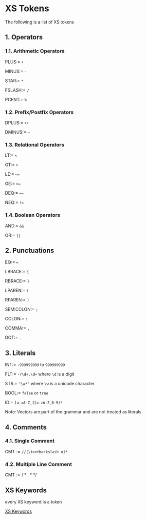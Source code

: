 # XS Tokens

The following is a list of XS tokens

## 1. Operators

### 1.1. Arithmetic Operators

$\text{PLUS} :=\ \texttt{+}$

$\text{MINUS} :=\ \texttt{-}$

$\text{STAR} :=\ \texttt{*}$

$\text{FSLASH} :=\ \texttt{/}$

$\text{PCENT} :=\ \texttt{\%}$


### 1.2. Prefix/Postfix Operators

$\text{DPLUS} :=\ \texttt{++}$

$\text{DMINUS} :=\ \texttt{--}$



### 1.3. Relational Operators

$\text{LT} :=\ \texttt{<}$

$\text{GT} :=\ \texttt{>}$

$\text{LE} :=\ \texttt{<=}$

$\text{GE} :=\ \texttt{>=}$

$\text{DEQ} :=\ \texttt{==}$

$\text{NEQ} :=\ \texttt{!=}$


### 1.4. Boolean Operators

$\text{AND} :=\ \texttt{\&\&}$

$\text{OR} :=\ \texttt{||}$


## 2. Punctuations

$\text{EQ} :=\ \texttt{=}$

$\text{LBRACE} :=\ \texttt{\{}$

$\text{RBRACE} :=\ \texttt{\}}$

$\text{LPAREN} :=\ \texttt{(}$

$\text{RPAREN} :=\ \texttt{)}$

$\text{SEMICOLON} :=\ \texttt{;}$

$\text{COLON} :=\ \texttt{:}$

$\text{COMMA} :=\ \texttt{,}$

$\text{DOT} :=\ \texttt{.}$


## 3. Literals

$\text{INT} :=\ \texttt{-999999999} \text{ to } \texttt{999999999}$

$\text{FLT} :=\ \texttt{-?\textbackslash d+.\textbackslash d+} \text{ where } \texttt{\textbackslash d} \text{ is a digit}$

$\text{STR} :=\ \texttt{"\textbackslash w*"}  \text{ where } \texttt{\textbackslash w} \text{ is a unicode character}$

$\text{BOOL} :=\ \texttt{false} \text{ or } \texttt{true}$

$\text{ID} :=\ \texttt{[a-zA-Z\_][a-zA-Z\_0-9]*}$

Note: Vectors are part of the grammar and are not treated as literals

## 4. Comments

### 4.1. Single Comment

$\text{CMT} := \texttt{//[\^ \textbackslash n]*}$

### 4.2. Multiple Line Comment

$\text{CMT} := /* .* */$

## XS Keywords

every XS keyword is a token

[XS Keywords](./xs_keywords.md)